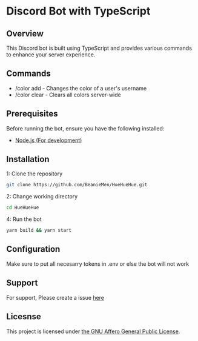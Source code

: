# Discord Bot with TypeScript

## Overview

This Discord bot is built using TypeScript and provides various commands to enhance your server experience.

## Commands

- /color add - Changes the color of a user's username
- /color clear - Clears all colors server-wide

## Prerequisites

Before running the bot, ensure you have the following installed:

- [Node.js (For development)](https://nodejs.org/en)

## Installation

1: Clone the repository

```bash
git clone https://github.com/BeanieMen/HueHueHue.git
```

2: Change working directory

```bash
cd HueHueHue
```

4: Run the bot

```bash
yarn build && yarn start
```

## Configuration

Make sure to put all necesarry tokens in .env or else the bot will not work

## Support

For support, Please create a issue [here](https://github.com/BeanieMen/HueHueHue/issues)

## Licesnse

This project is licensed under [the GNU Affero General Public License](https://www.gnu.org/licenses/agpl-3.0.en.html).
